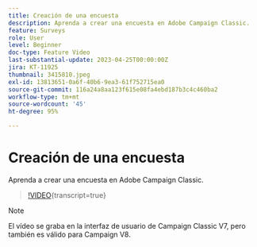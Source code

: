 ```yaml
---
title: Creación de una encuesta
description: Aprenda a crear una encuesta en Adobe Campaign Classic.
feature: Surveys
role: User
level: Beginner
doc-type: Feature Video
last-substantial-update: 2023-04-25T00:00:00Z
jira: KT-11925
thumbnail: 3415810.jpeg
exl-id: 13813651-0a6f-40b6-9ea3-61f752715ea0
source-git-commit: 116a24a8aa123f615e08fa4ebd187b3c4c460ba2
workflow-type: tm+mt
source-wordcount: '45'
ht-degree: 95%

---
```


# Creación de una encuesta

Aprenda a crear una encuesta en Adobe Campaign Classic.

>[!VIDEO](https://video.tv.adobe.com/v/3415810/?learn=on){transcript=true}

>[!NOTE]
>El vídeo se graba en la interfaz de usuario de Campaign Classic V7, pero también es válido para Campaign V8.

